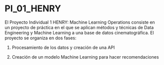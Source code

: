 ﻿# PI_01_HENRY
El Proyecto Individual 1 HENRY: Machine Learning Operations consiste en un proyecto de práctica en el que se aplican métodos y técnicas de Data Engineering y Machine Learning a una base de datos cinematográfica. El proyecto se organiza en dos fases: 
1) Procesamiento de los datos y creación de una API

2) Creación de un modelo Machine Learning para hacer recomendaciones
